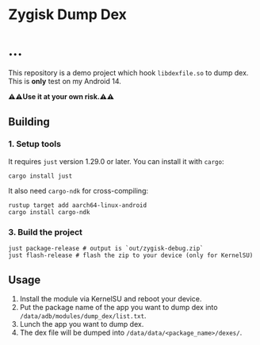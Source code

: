 # Zygisk Dump Dex
# ...
This repository is a demo project which hook `libdexfile.so` to dump dex. This is **only** test on my Android 14.

**⚠️⚠️Use it at your own risk.⚠️⚠️**

## Building

### 1. Setup tools

It requires `just` version 1.29.0 or later. You can install it with `cargo`:
```shell
cargo install just
```

It also need `cargo-ndk` for cross-compiling:
```shell
rustup target add aarch64-linux-android
cargo install cargo-ndk
```

### 3. Build the project

```shell
just package-release # output is `out/zygisk-debug.zip`
just flash-release # flash the zip to your device (only for KernelSU)
```
## Usage

1. Install the module via KernelSU and reboot your device.
2. Put the package name of the app you want to dump dex into `/data/adb/modules/dump_dex/list.txt`.
3. Lunch the app you want to dump dex.
4. The dex file will be dumped into `/data/data/<package_name>/dexes/`.
